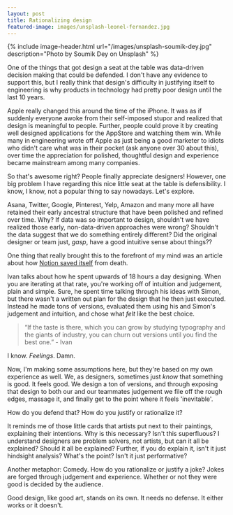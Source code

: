 ```yaml
---
layout: post
title: Rationalizing design
featured-image: images/unsplash-leonel-fernandez.jpg
---
```


{% include image-header.html url="/images/unsplash-soumik-dey.jpg" description="Photo by Soumik Dey on Unsplash" %}

One of the things that got design a seat at the table was data-driven decision making that could be defended. I don't have any evidence to support this, but I really think that design's difficulty in justifying itself to engineering is why products in technology had pretty poor design until the last 10 years. 

Apple really changed this around the time of the iPhone. It was as if suddenly everyone awoke from their self-imposed stupor and realized that design is meaningful to people. Further, people could prove it by creating well designed applications for the AppStore and watching them win. While many in engineering wrote off Apple as just being a good marketer to idiots who didn't care what was in their pocket (ask anyone over 30 about this), over time the appreciation for polished, thoughtful design and experience became mainstream among many companies.

So that's awesome right? People finally appreciate designers! However, one big problem I have regarding this nice little seat at the table is defensibility. I know, I know, not a popular thing to say nowadays. Let's explore.

Asana, Twitter, Google, Pinterest, Yelp, Amazon and many more all have retained their early ancestral structure that have been polished and refined over time. Why? If data was so important to design, shouldn't we have realized those early, non-data-driven approaches were wrong? Shouldn't the data suggest that we do something entirely different? Did the original designer or team just, *gasp*, have a good intuitive sense about things??

One thing that really brought this to the forefront of my mind was an article about how [Notion saved itself](https://www.figma.com/blog/design-on-a-deadline-how-notion-pulled-itself-back-from-the-brink-of-failure/) from death. 

Ivan talks about how he spent upwards of 18 hours a day designing. When you are iterating at that rate, you're working off of intuition and judgement, plain and simple. Sure, he spent time talking through his ideas with Simon, but there wasn't a written out plan for the design that he then just executed. Instead he made tons of versions, evaluated them using his and Simon's judgement and intuition, and chose what *felt* like the best choice. 

> “If the taste is there, which you can grow by studying typography and the giants of industry, you can churn out versions until you find the best one.” - Ivan 

I know. *Feelings*. Damn. 

Now, I'm making some assumptions here, but they're based on my own experience as well. We, as designers, sometimes just *know* that something is good. It feels good. We design a ton of versions, and through exposing that design to both our and our teammates judgement we file off the rough edges, massage it, and finally get to the point where it feels 'inevitable'. 

How do you defend that? How do you justify or rationalize it? 

It reminds me of those little cards that artists put next to their paintings, explaining their intentions. Why is this necessary? Isn't this superfluous? I understand designers are problem solvers, not artists, but can it all be explained? Should it all be explained? Further, if you do explain it, isn't it just hindsight analysis? What's the point? Isn't it just performative?

Another metaphor: Comedy. How do you rationalize or justify a joke? Jokes are forged through judgement and experience. Whether or not they were good is decided by the audience. 

Good design, like good art, stands on its own. It needs no defense. It either works or it doesn't.